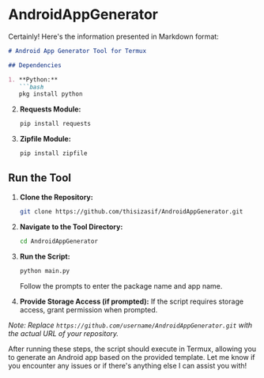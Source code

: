 # AndroidAppGenerator
Certainly! Here's the information presented in Markdown format:

```markdown
# Android App Generator Tool for Termux

## Dependencies

1. **Python:**
   ```bash
   pkg install python
   ```

2. **Requests Module:**
   ```bash
   pip install requests
   ```

3. **Zipfile Module:**
   ```bash
   pip install zipfile
   ```

## Run the Tool

1. **Clone the Repository:**
   ```bash
   git clone https://github.com/thisizasif/AndroidAppGenerator.git
   ```

2. **Navigate to the Tool Directory:**
   ```bash
   cd AndroidAppGenerator
   ```

3. **Run the Script:**
   ```bash
   python main.py
   ```

   Follow the prompts to enter the package name and app name.

4. **Provide Storage Access (if prompted):**
   If the script requires storage access, grant permission when prompted.

*Note: Replace `https://github.com/username/AndroidAppGenerator.git` with the actual URL of your repository.*

After running these steps, the script should execute in Termux, allowing you to generate an Android app based on the provided template. Let me know if you encounter any issues or if there's anything else I can assist you with!
```
